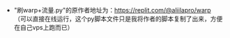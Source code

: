 - "刷warp+流量.py"的原作者地址为：https://replit.com/@aliilapro/warp   （可以直接在线运行，这个py脚本文件只是我将作者的脚本复制了出来，方便在自己vps上跑而已）
